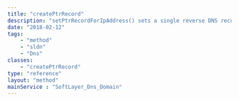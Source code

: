 ```yaml
---
title: "createPtrRecord"
description: "setPtrRecordForIpAddress() sets a single reverse DNS record for a single IP address and returns the newly created or edited [[SoftLayer_Dns_Domain_ResourceRecord]] record. Currently this method only supports IPv4 addresses and performs no operation when given an IPv6 address. "
date: "2018-02-12"
tags:
    - "method"
    - "sldn"
    - "Dns"
classes:
    - "createPtrRecord"
type: "reference"
layout: "method"
mainService : "SoftLayer_Dns_Domain"
---
```

